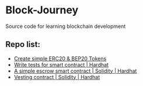 # Block-Journey
Source code for learning blockchain development

## Repo list:
- [Create simple ERC20 & BEP20 Tokens](https://github.com/santheipman/Create-simple-ERC20-BEP20-Tokens)
- [Write tests for smart contract | Hardhat](https://github.com/santheipman/hardhat-test)
- [A simple escrow smart contract | Solidity | Hardhat](https://github.com/santheipman/Escrow)
- [Vesting contract | Solidity | Hardhat](https://github.com/santheipman/Vesting-contract)
